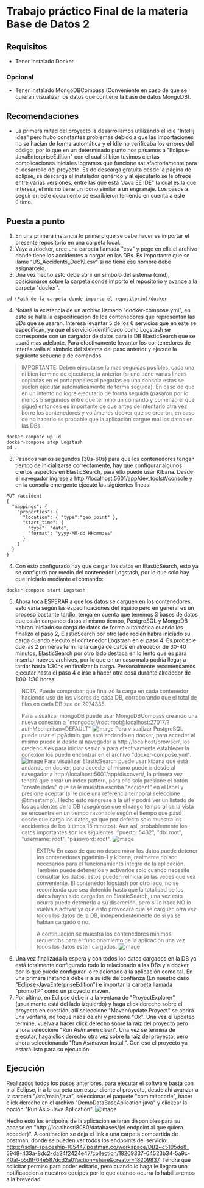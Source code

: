 # Trabajo práctico Final de la materia Base de Datos 2

## Requisitos

- Tener instalado Docker.

### Opcional

- Tener instalado MongoDBCompass (Conveniente en caso de que se quieran visualizar los datos que contiene la base de datos MongoDB).

## Recomendaciones

- La primera mitad del proyecto la desarrollamos utilizando el idle "Intellij Idea" pero hubo constantes problemas debido a que las importaciones no se hacian de forma automática y el Idle no verificaba los errores del código, por lo que en un determinado punto nos pasamos a "Eclipse-JavaEnterpriseEdition" con el cual si bien tuvimos ciertas complicaciones iniciales logramos que funcione satisfactoriamente para el desarrollo del proyecto. Es de descarga gratuita desde la página de eclipse, se descarga el instalador genérico y al ejecutarlo se le ofrece entre varias versiones, entre las que está "Java EE IDE" la cual es la que interesa, el mismo tiene un icono similar a un engranaje. Los pasos a seguir en este documento se escribieron teniendo en cuenta a este último.

## Puesta a punto

1. En una primera instancia lo primero que se debe hacer es importar el presente repositorio en una carpeta local.
2. Vaya a /docker, cree una carpeta llamada "csv" y pege en ella el archivo donde tiene los accidentes a cargar en las DBs. Es importante que se llame “US_Accidents_Dec19.csv” si no tiene ese nombre debe asignarcelo.
3. Una vez hecho esto debe abrir un símbolo del sistema (cmd), posicionarse sobre la carpeta donde importo el repositorio y avance a la carpeta "docker".
```
cd (Path de la carpeta donde importo el repositorio)/docker
```
4. Notará la existencia de un archivo llamado "docker-compose.yml", en este se halla la especificación de los contenedores que representan las BDs que se usarán. Interesa levantar 5 de los 6 servicios que en este se especifican, ya que el servicio identificado como Logstash se corresponde con un cargador de datos para la DB ElasticSearch que se usará mas adelante. 
Para efectivamente levantar los contenedores de interés valla al símbolo del sistema del paso anterior y ejecute la siguiente secuencia de comandos.
> IMPORTANTE: Deben ejecutarse lo mas seguidas posibles, cada una ni bien termine de ejecutarse la anterior (si uno tiene varias líneas copiadas en el portapapeles al pegarlas en una consola estas se suelen ejecutar automáticamente de forma seguida). En caso de que en un intento no logre ejecutarlo de forma seguida (pasaron por lo menos 5 segundos entre que termino un comando y comenzo el que sigue) entonces es importante de que antes de intentarlo otra vez borre los contenedores y volúmenes docker que se crearon, en caso de no hacerlo es probable que la aplicación cargue mal los datos en las DBs.
```
docker-compose up -d
docker-compose stop Logstash
cd .
```
3. Pasados varios segundos (30s-60s) para que los contenedores tengan tiempo de inicializarse correctamente, hay que configurar algunos ciertos aspectos en ElasticSearch, para ello puede usar Kibana. Desde el navegador ingrese a http://localhost:5601/app/dev_tools#/console y en la consola emergente ejecute las siguientes líneas:
```
PUT /accident
{
  "mappings": {
    "properties": {
      "location": { "type":"geo_point" },
      "start_time": {
        "type": "date",
        "format": "yyyy-MM-dd HH:mm:ss"
      }
    }
  }
}
```
4. Con esto configurado hay que cargar los datos en ElasticSearch, esto ya se configuró por medio del contenedor Logstash, por lo que solo hay que iniciarlo mediante el comando:
```
docker-compose start Logstash
```
5. Ahora toca ESPERAR a que los datos se carguen en los contenedores, esto varía según las especificaciones del equipo pero en general es un proceso bastante tardío, tenga en cuenta que tenemos 3 bases de datos que están cargando datos al mismo tiempo, PostgreSQL y MongoDB habran iniciado su carga de datos de forma automática cuando los finalizo el paso 2, ElasticSearch por otro lado recién habra iniciado su carga cuando ejecuto el contenedor Logstash en el paso 4. Es probable que las 2 primeras termine la carga de datos en alrededor de 30-40 minutos, ElasticSearch por otro lado destaca en lo lento que es para insertar nuevos archivos, por lo que en un caso malo podría llegar a tardar hasta 1:30hs en finalizar la carga. Personalmente recomendamos ejecutar hasta el paso 4 e irse a hacer otra cosa durante alrededor de 1:00-1:30 horas. 
> NOTA: Puede comprobar que finalizó la carga en cada contenedor haciendo uso de los visores de cada DB, corroborando que el total de filas en cada DB sea de 2974335.
> 
> Para visualizar mongoDB puede usar MongoDBCompass creando una nueva conexión a "mongodb://root:root@localhost:27017/?authMechanism=DEFAULT"
> ![image](https://user-images.githubusercontent.com/64858429/211129278-9b7e6b64-1499-4001-a7d7-29b40d81d1a1.png)
> Para visualizar PostgreSQL puede usar el pgAdmin que está andando en docker, para acceder al mismo puede ir desde al navegador a http://localhost/browser/, los credenciales para iniciar sesión y para efectivamente establecer la conexión los puede encontrar en el archivo "docker-compose.yml".
> ![image](https://user-images.githubusercontent.com/64858429/211129286-23992c50-233c-4823-b112-69d09c096357.png)
> Para visualizar ElasticSearch puede usar kibana que está andando en docker, para acceder al mismo puede ir desde al navegador a http://localhost:5601/app/discover#, la primera vez tendrá que crear un index pattern, para ello solo presione el botón "create index" que se le muestra escriba "accident" en el label y presione aceptar (si le pide una referencia temporal seleccione @timestamp). Hecho esto reingrese a la url y podrá ver un listado de los accidentes de la DB (asegúrese que el rango temporal de la vista se encuentre en un tiempo razonable según el tiempo que pasó desde que cargo los datos, ya que por defecto solo muestra los accidentes de los últimos 15 minutos). Aun así, probablemente los datos importantes son los siguientes: "puerto: 5432", "db: root", "username: root", "password: root".
> ![image](https://user-images.githubusercontent.com/64858429/211129447-3ca4948d-f490-4e27-9140-90f03190232d.png)
>> EXTRA: En caso de que no desee mirar los datos puede detener los contenedores pgadmin-1 y kibana, realmente no son necesarios para el funcionamiento íntegro de la aplicación. También puede detenerlos y activarlos solo cuando necesite consultar los datos, estos pueden reiniciarse las veces que vea conveniente. El contenedor logstash por otro lado, no se recomienda que sea detenido hasta que la totalidad de los datos hayan sido cargados en ElasticSearch, una vez esto ocurra puede detenerlo a su discreción, pero si lo hace NO lo vuelva a activar ya que esto provocará que se carguen otra vez todos los datos de la DB, independientemente de si ya se habían cargado o no. 
>> 
>> A continuación se muestra los contenedores mínimos requeridos para el funcionamiento de la aplicación una vez todos los datos estén cargados:
>> ![image](https://user-images.githubusercontent.com/64858429/211129693-6ddfd2a8-1dd5-4c5d-9ec5-a82634c43a05.png)

6. Una vez finalizada la espera y con todos los datos cargados en la DB ya está totalmente configurado todo lo relacionado a las DBs y a docker, por lo que puede configurar lo relacionado a la aplicación como tal. En una primera instancia debe ir a su idle de confianza (En nuestro caso "Eclipse-JavaEnterpriseEdition") e importar la carpeta llamada "promoTP" como un proyecto maven.
7. Por último, en Eclipse debe ir a la ventana de "ProyectExplorer" (usualmente está del lado izquierdo) y haga click derecho sobre el proyecto en cuestión, allí seleccione "Maven/update Proyect" se abrirá una ventana, no toque nada de ahi y presione "Ok". Una vez el updateo termine, vuelva a hacer click derecho sobre la raíz del proyecto pero ahora seleccione "Run As/maven clean". Una vez se termina de ejecutar, haga click derecho otra vez sobre la raíz del proyecto, pero ahora seleccionando "Run As/maven Install". Con eso el proyecto ya estará listo para su ejecución.

## Ejecución

Realizados todos los pasos anteriores, para ejecutar el software basta con ir al Eclipse, ir a la carpeta correspondiente al proyecto, desde ahí avanzar a la carpeta "/src/main/java", seleccionar el paquete "com.mitocode", hacer click derecho en el archivo "DemoDataBaseAplication.java" y clickear la opción "Run As > Java Aplication".
![image](https://user-images.githubusercontent.com/64858429/211130091-3f64deed-677a-4ee6-bd89-dde08adf1b6d.png)

Hecho esto los endpoins de la aplicacion estaran disponibles para su acceso en "http://localhost:8080/databases/(el endpoint al que quiera acceder)". A continacion se deja el link a una carpeta compartida de postman, donde se pueden ver todos los endpoints del servicio: https://solar-spaceship-105447.postman.co/workspace/DB2~c5105de8-5948-433a-8dc2-da24f2424e47/collection/18209837-64523b34-5a9c-40af-b5d9-04e587dcd2a0?action=share&creator=18209837. Tendra que solicitar permiso para poder editarlo, pero cuando lo haga le llegara una notificaccion a nuestros equipos por lo que cuando ocurra lo habilitaremos a la brevedad.
